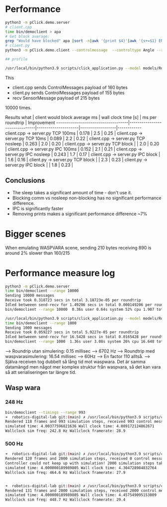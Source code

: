 
# Performance

```bash
python3 -m pClick.demo.server
# client.cpp
time bin/democlient > apa
# Get block average:
grep "Would have blocked" apa |sort -n|awk '{print $4}'|awk '{s+=$1} END {print s/10000.0}'
# client.py
python3 -m pClick.demo.client --controlmessage  --controltype Angle --range   0.56s user 0.40s system 42% cpu 2.237 total

## profile

/usr/local/bin/python3.9 scripts/click_application.py --model models/RobotLabScenes.yml:MYuMiInLab --decorate --framerate 30 --trace-sizes --profile --profileFile waspwara.profile -- -p
```

This

- client.cpp sends ControlMessages payload of 160 bytes
- client.py sends ControlMessages payload of 155 bytes
- recv SensorMessage payload of 215 bytes

10000 times.

Results
what                                | client would block average ms | wall clock time [s] | ms per roundtrip | Improvement
------------------------------------|-------------------------------|---------------------|------------------|------------
client.cpp -> server.py TCP 100ms   | 0.178                         | 2.5                 | 0.25             |
client.cpp -> server.py TCP 10ms    | 0.089                         | 2.2                 | 0.22             |
client.cpp -> server.py TCP nosleep | 0.263                         | 2.0                 | 0.20             |
client.cpp -> server.py TCP block   |                               | 2.0                 | 0.20             |
client.cpp -> server.py IPC 100ms   | 0.152                         | 2.1                 | 0.21             |
client.cpp -> server.py IPC nosleep | 0.243                         | 1.7                 | 0.17             |
client.cpp -> server.py IPC block   |                               | 1.6                 | 0.16             |
client.py -> server.py  TCP block   |                               | 2.3                 | 0.23             |
client.py -> server.py  IPC block   |                               | 1.8                 | 0.23             |

## Conclusions

- The sleep takes a significant amount of time - don't use it.
- Blocking comm vs nosleep non-blocking has no significant performance difference.
- IPC is significantly faster
- Removing prints makes a significant performance difference ~7%

# Bigger scenes

When emulating WASPVARA scene, sending 210 bytes receiving 890 is around 2% slower than 160/215


# Performance measure log

```bash
python3 -m pClick.demo.server
time bin/democlient --range 10000
Sending 10000 messages
Receive took 0.318723 secs in total 3.18723e-05 per roundtrip
Idled betweeen send-recv for 1.49206 secs in total 0.000149206 per roundtrip
bin/democlient --range 10000  0.36s user 0.64s system 52% cpu 1.907 total

/usr/local/bin/python3.9 scripts/click_application.py --model models/RobotLabScenes.yml:MYuMiInLab --decorate --framerate 30 --trace-sizes -- -p
time bin/democlient --range 1000
Sending 1000 messages
Receive took 0.059227 secs in total 5.9227e-05 per roundtrip
Idled betweeen send-recv for 16.5428 secs in total 0.0165428 per roundtrip
bin/democlient --range 1000  1.36s user 3.08s system 26% cpu 16.648 total
```

--> Roundrip utan simulering: 0.15 millisec --> 6702 Hz
--> Roundtrip med waspvarasimulering: 16.54 millisec --> 60Hz
--> En factor 110 alltså.
--> Själva receiven tog dubbelt så lång tid mot waspwara. Det är samma datamängd men något mer komplex struktur från waspvara, så det kan vara så att serialiseringen tar längre tid.


## Wasp wara

### 248 Hz

```bash
bin/democlient --timings --range 993
➜  robotics-digital-lab git:(main) ✗ /usr/local/bin/python3.9 scripts/click_application.py --model models/RobotLabScenes.yml:MYuMiInLab --decorate --trace-sizes  --timeStep 0.004032 --framerate 30 --stopAfter 4 -- -p
Rendered 118 frames and 993 simulation steps, received 993 control messages
simulated time: 4.00377596821636 Wall clock time: 4.089172124862671
Wallclock sim freq: 242.8 Hz Wallclock framerate: 28.9
```

### 500 Hz

```bash
➜  robotics-digital-lab git:(main) ✗ /usr/local/bin/python3.9 scripts/click_application.py --model models/RobotLabScenes.yml:MYuMiInLab --decorate --trace-sizes  --timeStep 0.002 --framerate 30 --stopAfter 4 --disableClickSync -- -p
Rendered 120 frames and 2000 simulation steps, received 0 control messages
Controller could not keep up with simulation! 2000 simulation steps taken without control message
simulated time: 4.000000189989805 Wall clock time: 4.304728984832764
Wallclock sim freq: 464.6 Hz Wallclock framerate: 27.9


➜  robotics-digital-lab git:(main) ✗ /usr/local/bin/python3.9 scripts/click_application.py --model models/RobotLabScenes.yml:MYuMiInLab --decorate --trace-sizes  --timeStep 0.002 --framerate 30 --stopAfter 4 -- -p
Rendered 131 frames and 2000 simulation steps, received 2000 control messages
simulated time: 4.000000189989805 Wall clock time: 4.457549095153809
Wallclock sim freq: 448.7 Hz Wallclock framerate: 29.4
```
